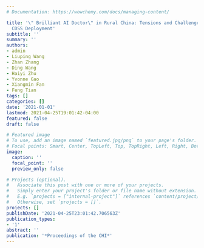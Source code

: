 ```yaml
---
# Documentation: https://wowchemy.com/docs/managing-content/

title: '\" Brilliant AI Doctor\" in Rural China: Tensions and Challenges in AI-Powered
  CDSS Deployment'
subtitle: ''
summary: ''
authors:
- admin
- Liuping Wang
- Zhan Zhang
- Ding Wang
- Haiyi Zhu
- Yvonne Gao
- Xiangmin Fan
- Feng Tian
tags: []
categories: []
date: '2021-01-01'
lastmod: 2021-04-25T19:01:42-04:00
featured: false
draft: false

# Featured image
# To use, add an image named `featured.jpg/png` to your page's folder.
# Focal points: Smart, Center, TopLeft, Top, TopRight, Left, Right, BottomLeft, Bottom, BottomRight.
image:
  caption: ''
  focal_point: ''
  preview_only: false

# Projects (optional).
#   Associate this post with one or more of your projects.
#   Simply enter your project's folder or file name without extension.
#   E.g. `projects = ["internal-project"]` references `content/project/deep-learning/index.md`.
#   Otherwise, set `projects = []`.
projects: []
publishDate: '2021-04-25T23:01:42.706563Z'
publication_types:
- '1'
abstract: ''
publication: '*Proceedings of the CHI*'
---
```

